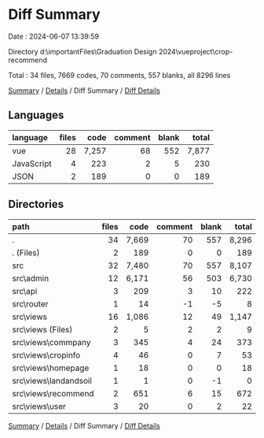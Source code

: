 # Diff Summary

Date : 2024-06-07 13:39:59

Directory d:\\importantFiles\\Graduation Design 2024\\vueproject\\crop-recommend

Total : 34 files,  7669 codes, 70 comments, 557 blanks, all 8296 lines

[Summary](results.md) / [Details](details.md) / Diff Summary / [Diff Details](diff-details.md)

## Languages
| language | files | code | comment | blank | total |
| :--- | ---: | ---: | ---: | ---: | ---: |
| vue | 28 | 7,257 | 68 | 552 | 7,877 |
| JavaScript | 4 | 223 | 2 | 5 | 230 |
| JSON | 2 | 189 | 0 | 0 | 189 |

## Directories
| path | files | code | comment | blank | total |
| :--- | ---: | ---: | ---: | ---: | ---: |
| . | 34 | 7,669 | 70 | 557 | 8,296 |
| . (Files) | 2 | 189 | 0 | 0 | 189 |
| src | 32 | 7,480 | 70 | 557 | 8,107 |
| src\\admin | 12 | 6,171 | 56 | 503 | 6,730 |
| src\\api | 3 | 209 | 3 | 10 | 222 |
| src\\router | 1 | 14 | -1 | -5 | 8 |
| src\\views | 16 | 1,086 | 12 | 49 | 1,147 |
| src\\views (Files) | 2 | 5 | 2 | 2 | 9 |
| src\\views\\commpany | 3 | 345 | 4 | 24 | 373 |
| src\\views\\cropinfo | 4 | 46 | 0 | 7 | 53 |
| src\\views\\homepage | 1 | 18 | 0 | 0 | 18 |
| src\\views\\landandsoil | 1 | 1 | 0 | -1 | 0 |
| src\\views\\recommend | 2 | 651 | 6 | 15 | 672 |
| src\\views\\user | 3 | 20 | 0 | 2 | 22 |

[Summary](results.md) / [Details](details.md) / Diff Summary / [Diff Details](diff-details.md)